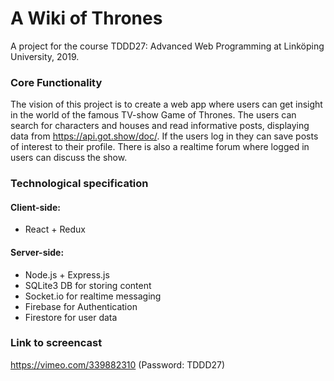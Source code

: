 # A Wiki of Thrones
A project for the course TDDD27: Advanced Web Programming at Linköping University, 2019.

### Core Functionality
The vision of this project is to create a web app where users can get insight in the world of the famous TV-show Game of Thrones. The users can search for characters and houses and read informative posts, displaying data from https://api.got.show/doc/. If the users log in they can save posts of interest to their profile. There is also a realtime forum where logged in users can discuss the show.

### Technological specification

#### Client-side: 
- React + Redux

#### Server-side:
- Node.js + Express.js
- SQLite3 DB for storing content
- Socket.io for realtime messaging
- Firebase for Authentication
- Firestore for user data

### Link to screencast
https://vimeo.com/339882310 (Password: TDDD27)